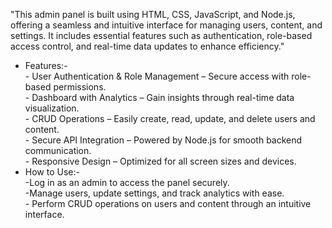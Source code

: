 "This admin panel is built using HTML, CSS, JavaScript, and Node.js, offering a seamless and intuitive interface for managing users, content, and settings. It includes essential features such as authentication, role-based access control, and real-time data updates to enhance efficiency."
* Features:-<br>
               - User Authentication & Role Management – Secure access with role-based permissions.<br>
              -  Dashboard with Analytics – Gain insights through real-time data visualization. <br>
              - CRUD Operations – Easily create, read, update, and delete users and content.<br>
              - Secure API Integration – Powered by Node.js for smooth backend communication. <br>
                - Responsive Design – Optimized for all screen sizes and devices. <br>
 * How to Use:-<br>
        -Log in as an admin to access the panel securely.<br>
        -Manage users, update settings, and track analytics with ease.<br>
       - Perform CRUD operations on users and content through an intuitive interface.
